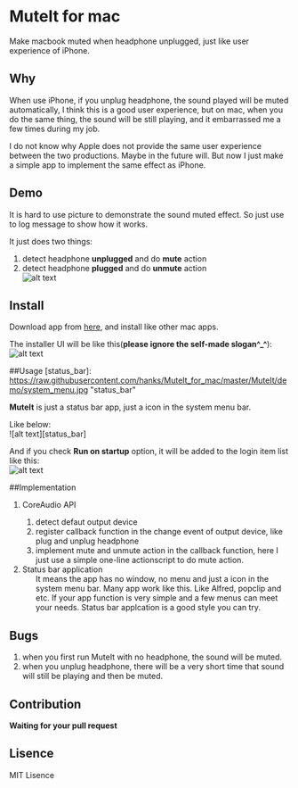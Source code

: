 MuteIt for mac
===========================

Make macbook muted when headphone unplugged, just like user experience of iPhone.

## Why
When use iPhone, if you unplug headphone, the sound played will be muted automatically, I think this is a good user experience, but on mac, when you do the same thing, the sound will be still playing, and it embarrassed me a few times during my job.   

I do not know why Apple does not provide the same user experience between the two productions. Maybe in the future will. But now I just make a simple app to implement the same effect as iPhone.

## Demo
It is hard to use picture to demonstrate  the sound muted effect. So just use to log message to show how it works.   

It just does two things:  
1. detect headphone **unplugged** and do **mute** action  
2. detect headphone **plugged** and do **unmute** action  
![alt text][demo]

[demo]: 
https://raw.githubusercontent.com/hanks/MuteIt_for_mac/master/MuteIt/demo/demo.gif "demo"

## Install
Download app from <a href="https://github.com/hanks/MuteIt_for_mac/blob/master/MuteIt/Installer/MuteIt_Installer.dmg">here</a>, and install like other mac apps.

The installer UI will be like this(**please ignore the self-made slogan^_^**):    
![alt text][installer]  

[installer]: 
https://raw.githubusercontent.com/hanks/MuteIt_for_mac/master/MuteIt/demo/installer.png "installer"

##Usage
[status_bar]: 
https://raw.githubusercontent.com/hanks/MuteIt_for_mac/master/MuteIt/demo/system_menu.jpg "status_bar"

[run_on_startup]: 
https://raw.githubusercontent.com/hanks/MuteIt_for_mac/master/MuteIt/demo/run_on_startup.jpg "run_on_startup"

**MuteIt** is just a status bar app, just a icon in the system menu bar. 

Like below:  
![alt text][status_bar]  

And if you check **Run on startup** option, it will be added to the login item list like this:  
![alt text][run_on_startup] 

##Implementation
<ol>
  <li>CoreAudio API</li>
    <ol>
      <li>detect defaut output device</li> 
      <li>register callback function in the change event of output device, like plug and unplug headphone</li> 
      <li>implement mute and unmute action in the callback function, here I just use a simple one-line actionscript to do mute action.</li> 
    </ol>
  <li>Status bar application    
    <ol>
      It means the app has no window, no menu and just a icon in the system menu bar. Many app work like this. Like Alfred, popclip and etc. If your app function is very simple and a few menus can meet your needs. Status bar applcation is a good style you can try.
    </ol>
  </li>                
</ol>



## Bugs
1. when you first run MuteIt with no headphone, the sound will be muted.  
2. when you unplug headphone, there will be a very short time that sound will still be playing and then be muted.

## Contribution
**Waiting for your pull request**

## Lisence
MIT Lisence
